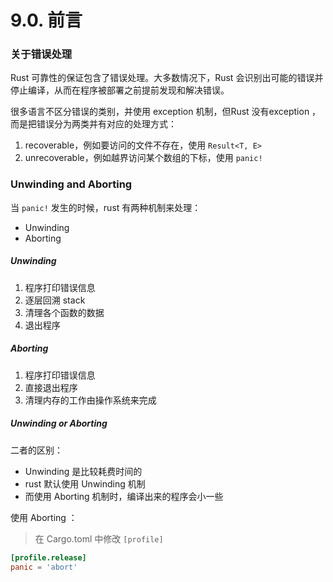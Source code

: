 # 9.0. 前言

### 关于错误处理

Rust 可靠性的保证包含了错误处理。大多数情况下，Rust 会识别出可能的错误并停止编译，从而在程序被部署之前提前发现和解决错误。

很多语言不区分错误的类别，并使用 exception 机制，但Rust 没有exception ，而是把错误分为两类并有对应的处理方式：
1. recoverable，例如要访问的文件不存在，使用 ```Result<T, E>```
2. unrecoverable，例如越界访问某个数组的下标，使用 ```panic!```

### Unwinding and Aborting

当 ```panic!``` 发生的时候，rust 有两种机制来处理：
- Unwinding
- Aborting

##### Unwinding

1. 程序打印错误信息
2. 逐层回溯 stack
3. 清理各个函数的数据
4. 退出程序

##### Aborting

1. 程序打印错误信息
2. 直接退出程序
3. 清理内存的工作由操作系统来完成

##### Unwinding or Aborting

二者的区别：
- Unwinding 是比较耗费时间的
- rust 默认使用 Unwinding 机制
- 而使用 Aborting 机制时，编译出来的程序会小一些

使用 Aborting ：
> 在 Cargo.toml 中修改 ```[profile]```
```toml
[profile.release]
panic = 'abort'
```
